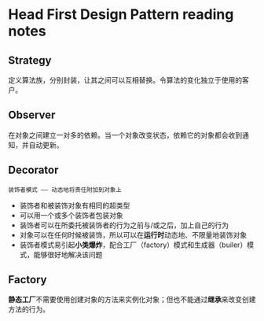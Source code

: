 # Head First Design Pattern reading notes

## Strategy

定义算法族，分别封装，让其之间可以互相替换。令算法的变化独立于使用的客户。

## Observer

在对象之间建立一对多的依赖。当一个对象改变状态，依赖它的对象都会收到通知，并自动更新。

## Decorator

`装饰者模式 —— 动态地将责任附加到对象上`

- 装饰者和被装饰对象有相同的超类型
- 可以用一个或多个装饰者包装对象
- 装饰者可以在所委托被装饰者的行为之前与/或之后，加上自己的行为
- 对象可以在任何时候被装饰，所以可以在**运行时**动态地、不限量地装饰对象
- 装饰者模式易引起**小类爆炸**，配合工厂（factory）模式和生成器（builer）模式，能够很好地解决该问题

## Factory

**静态工厂**不需要使用创建对象的方法来实例化对象；但也不能通过**继承**来改变创建方法的行为。
